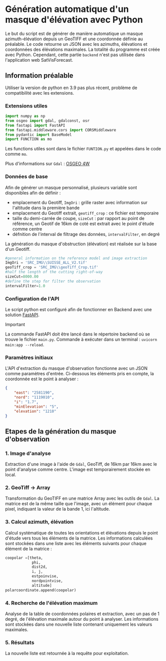 # Génération automatique d'un masque d'élévation avec Python
Le but du script est de générer de manière automatique un masque azimuth-élévation depuis un GeoTIFF et une coordonnée définie au préalable.
Le code retourne un JSON avec les azimuths, élévations et coordonnées des élévations maximales.
La totalité du programme est créée avec Python.
Cependant, cette partie `backend` n'est pas utilisée dans l'application web SatVisForecast.

## Information préalable
Utiliser la version de python en 3.9 pas plus récent, problème de compatibilité avec les extensions.
### Extensions utiles
```python
import numpy as np
from osgeo import gdal, gdalconst, osr
from fastapi import FastAPI
from fastapi.middleware.cors import CORSMiddleware
from pydantic import BaseModel
import FUNCTION as mo
```
Les functions utiles sont dans le fichier `FUNTION.py` et appelées dans le code comme `mo`.

Plus d'informations sur `Gdal` : [OSGEO 4W](https://trac.osgeo.org/osgeo4w/)


### Données de base
Afin de générer un masque personnalisé, plusieurs variable sont disponibles afin de définir :
- emplacement du Geotiff, `ImgOri` : grille raster avec information sur l'altitude dans la première bande
- emplacement du Geotiff extrait, `geotiff_crop`  : ce fichier est temporaire
- taille du demi-carrée de coupe, `sizeCut` : par rapport au point de référence, un Geotif de 16km de coté est extrait avec le point d'étude comme centre 
- défnition de l'interval de filtrage des données, `intervalFilter`, en degré


La génération du masque d'obstruction (élévation) est réalisée sur la base d'un Geotiff.
```python
#general information on the reference model and image extraction
ImgOri = 'SRC_IMG\\SUISSE_ALL_V2.tif'
geoTiff_crop = 'SRC_IMG\\geoTiff_Crop.tif'
#half the length of the cutting right-of-way
sizeCut=8000.00
#define the step for filter the observation
intervalFilter=1.0
```

### Configuration de l'API
Le script python est configuré afin de fonctionner en Backend avec une solution [FastAPI](https://fastapi.tiangolo.com/).

>[!IMPORTANT]
>La commande FastAPI doit être lancé dans le répertoire backend où se trouve le fichier `main.py`.
>Commande à exécuter dans un terminal : `uvicorn main:app --reload`.

### Paramètres initiaux

L'API d'extraction du masque d'observation fonctionne avec un JSON comme paramètres d'entrée. Ci-dessous les éléments pris en compte, la coordonnée est le point à analyser :
```json
{
    "east": "2581190",
    "nord": "1119010",
    "i": "1.7",
    "minElevation": "5",
    "elevation": "1210"
}
```
## Etapes de la génération du masque d'observation
### 1. Image d'analyse
Extraction d'une image à l'aide de `Gdal`, GeoTiff, de 16km par 16km avec le point d'analyse comme centre. L'image est temporairement stockée en local.
### 2. GeoTiff -> Array
Transformation du GeoTIFF en une matrice Array avec les outils de `Gdal`. La matrice est de la même taille que l'image, avec un élément pour chaque pixel, indiquant la valeur de la bande 1, ici l'altitude.
### 3. Calcul azimuth, élévation
Calcul systématique de toutes les orientations et élévations depuis le point d'étude vers tous les éléments de la matrice. Les informations calculées sont stockées dans une liste avec les éléments suivants pour chaque élément de la matrice :
```python
coopolar =[theta, 
            phi, 
            dist2d,
            i, j,
            estpoinvise,
            nordpointvise,
            altitude]
polarcoordinate.append(coopolar)
```
### 4. Recherche de l'élévation maximum
Analyse de la table de coordonnées polaires et extraction, avec un pas de 1 degré, de l'élévation maximale autour du point à analyser. Les informations sont stockées dans une nouvelle liste contenant uniquement les valeurs maximales.
### 5. Résultats
La nouvelle liste est retournée à la requête pour exploitation.
